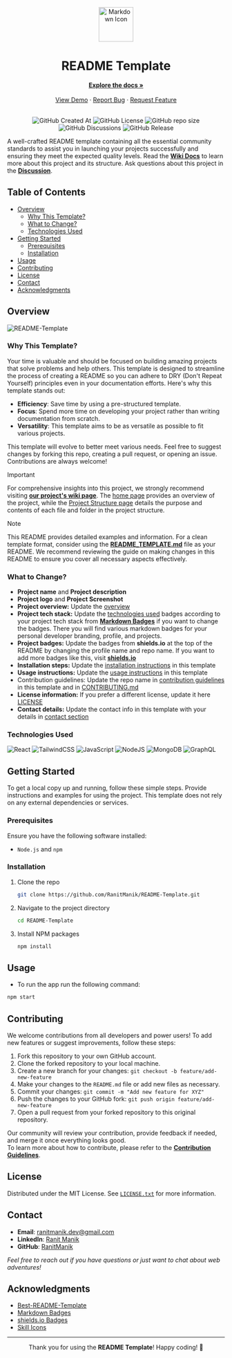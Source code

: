 <div align="center">
  <img height="80px" src="https://skillicons.dev/icons?i=md" alt="Markdown Icon">
  <h1>README Template</h1>
  <a href="https://github.com/RanitManik/README-Template/wiki"><strong>Explore the docs »</strong></a>
  <br>
  <br>
  <a href="https://github.com/RanitManik/README-Template">View Demo</a>
  ·
  <a href=".github/ISSUE_TEMPLATE/bug_report.md">Report Bug</a>
  ·
  <a href=".github/ISSUE_TEMPLATE/feature_request.md">Request Feature</a>
  <br/>
  <br/>

![GitHub Created At](https://img.shields.io/github/created-at/RanitManik/README-Template)
![GitHub License](https://img.shields.io/github/license/RanitManik/README-Template)
![GitHub repo size](https://img.shields.io/github/repo-size/RanitManik/README-Template)
![GitHub Discussions](https://img.shields.io/github/discussions/RanitManik/README-Template)
![GitHub Release](https://img.shields.io/github/v/release/RanitManik/README-Template)

</div>

A well-crafted README template containing all the essential community standards to assist you in launching your projects
successfully and ensuring they meet the expected quality levels. Read the **[Wiki Docs](https://github.com/RanitManik/README-Template/wiki)** to learn more about this project and its structure. Ask questions about this project in the **[Discussion](https://github.com/RanitManik/README-Template/discussions)**.

## Table of Contents

- [Overview](#overview)
    - [Why This Template?](#why-this-template)
    - [What to Change?](#what-to-change)
    - [Technologies Used](#technologies-used)
- [Getting Started](#getting-started)
    - [Prerequisites](#prerequisites)
    - [Installation](#installation)
- [Usage](#usage)
- [Contributing](#contributing)
- [License](#license)
- [Contact](#contact)
- [Acknowledgments](#acknowledgments)

## Overview

![README-Template](https://github.com/RanitManik/README-Template/assets/138437760/a505a90d-912f-4f18-a604-94209bcda021)


### Why This Template?

Your time is valuable and should be focused on building amazing projects that solve problems and help others. This
template is designed to streamline the process of creating a README so you can adhere to DRY (Don't Repeat Yourself)
principles even in your documentation efforts. Here's why this template stands out:

- **Efficiency**: Save time by using a pre-structured template.
- **Focus**: Spend more time on developing your project rather than writing documentation from scratch.
- **Versatility**: This template aims to be as versatile as possible to fit various projects.

This template will evolve to better meet various needs. Feel free to suggest changes by forking this repo, creating a
pull request, or opening an issue. Contributions are always welcome!

> [!IMPORTANT]
> For comprehensive insights into this project, we strongly recommend visiting **[our project's wiki page](https://github.com/RanitManik/README-Template/wiki)**.
> The [home page](https://github.com/RanitManik/README-Template/wiki) provides an overview of the project, while the [Project Structure page](https://github.com/RanitManik/README-Template/wiki/Project-Structure) details the purpose and contents of each file and folder in the project structure.

> [!Note]
> This README provides detailed examples and information. For a clean template format, consider using the **[README_TEMPLATE.md](README_TEMPLATE.md)** file as your README. We recommend reviewing the guide on making changes in this README to ensure you cover all necessary aspects effectively.

### What to Change?

- **Project name** and **Project description**
- **Project logo** and **Project Screenshot**
- **Project overview:** Update the [overview](#overview)
- **Project tech stack:** Update the [technologies used](#technologies-used) badges according to your project tech stack
  from **[Markdown Badges](https://github.com/Ileriayo/markdown-badges)** if you want to change the badges. There you will
  find various markdown badges for your personal developer branding, profile, and projects.
- **Project badges:** Update the badges from **shields.io** at the top of the README by changing the profile name and repo
  name.
  If you want to add more badges like this, visit **[shields.io](https://shields.io/badges)**
- **Installation steps:** Update the [installation instructions](#installation) in this template
- **Usage instructions:** Update the [usage instructions](#usage) in this template
- Contribution guidelines: Update the repo name in [contribution guidelines](#contributing) in this template and
  in [CONTRIBUTING.md](.github/CONTRIBUTING.md)
- **License information:** If you prefer a different license, update it here [LICENSE](LICENSE)
- **Contact details:** Update the contact info in this template with your details in [contact section](#contact)

### Technologies Used

![React](https://img.shields.io/badge/react-%2320232a.svg?style=for-the-badge&logo=react&logoColor=%2361DAFB)
![TailwindCSS](https://img.shields.io/badge/tailwindcss-%2338B2AC.svg?style=for-the-badge&logo=tailwind-css&logoColor=white)
![JavaScript](https://img.shields.io/badge/JavaScript-F7DF1E?style=for-the-badge&logo=javascript&logoColor=black)
![NodeJS](https://img.shields.io/badge/node.js-6DA55F?style=for-the-badge&logo=node.js&logoColor=white)
![MongoDB](https://img.shields.io/badge/MongoDB-%234ea94b.svg?style=for-the-badge&logo=mongodb&logoColor=white)
![GraphQL](https://img.shields.io/badge/-GraphQL-E10098?style=for-the-badge&logo=graphql&logoColor=white)

## Getting Started

To get a local copy up and running, follow these simple steps. 
Provide instructions and examples for using the project. 
This template does not rely on any external dependencies or services.

### Prerequisites

Ensure you have the following software installed:

- `Node.js` and `npm`

### Installation

1. Clone the repo
   ```sh
   git clone https://github.com/RanitManik/README-Template.git
   ```
2. Navigate to the project directory
   ```sh
   cd README-Template
   ```
3. Install NPM packages
   ```sh
   npm install
   ```

## Usage

- To run the app run the following command:

```sh
npm start
```

## Contributing

We welcome contributions from all developers and power users! To add new features or suggest improvements, follow these
steps:

1. Fork this repository to your own GitHub account.
2. Clone the forked repository to your local machine.
3. Create a new branch for your changes: `git checkout -b feature/add-new-feature`
4. Make your changes to the `README.md` file or add new files as necessary.
5. Commit your changes: `git commit -m "Add new feature for XYZ"`
6. Push the changes to your GitHub fork: `git push origin feature/add-new-feature`
7. Open a pull request from your forked repository to this original repository.

Our community will review your contribution, provide feedback if needed, and merge it once everything looks good.
<br/>
To learn more about how to contribute, please refer to the **[Contribution Guidelines](.github/CONTRIBUTING.md)**.

## License

Distributed under the MIT License. See [`LICENSE.txt`](LICENSE) for more information.

## Contact

- **Email**: [ranitmanik.dev@gmail.com](mailto:ranitmanik.dev@gmail.com)
- **LinkedIn**: [Ranit Manik](https://www.linkedin.com/in/ranit-manik/)
- **GitHub**: [RanitManik](https://github.com/RanitManik)

_Feel free to reach out if you have questions or just want to chat about web adventures!_

## Acknowledgments

- [Best-README-Template](https://github.com/othneildrew/Best-README-Template)
- [Markdown Badges](https://github.com/Ileriayo/markdown-badges)
- [shields.io Badges](https://shields.io/)
- [Skill Icons](https://github.com/tandpfun/skill-icons)

---

<p align="center">
   Thank you for using the <strong>README Template</strong>! Happy coding! 🚀
</p>
